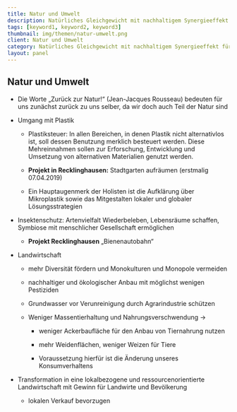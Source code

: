 ```yaml
---
title: Natur und Umwelt
description: Natürliches Gleichgewicht mit nachhaltigem Synergieeffekt für Mensch und Natur ermöglichen
tags: [keyword1, keyword2, keyword3]
thumbnail: img/themen/natur-umwelt.png
client: Natur und Umwelt
category: Natürliches Gleichgewicht mit nachhaltigem Synergieeffekt für Mensch und Natur ermöglichen
layout: panel
---
```

## Natur und Umwelt

-   Die Worte „Zurück zur Natur!“ (Jean-Jacques Rousseau) bedeuten für uns
    zunächst zurück zu uns selber, da wir doch auch Teil der Natur sind

-   Umgang mit Plastik

    -   Plastiksteuer: In allen Bereichen, in denen Plastik nicht
        alternativlos ist, soll dessen Benutzung merklich besteuert werden.
        Diese Mehreinnahmen sollen zur Erforschung, Entwicklung und
        Umsetzung von alternativen Materialien genutzt werden.

    -   **Projekt in Recklinghausen:** Stadtgarten aufräumen (erstmalig
        07.04.2019)

    -   Ein Hauptaugenmerk der Holisten ist die Aufklärung über Mikroplastik
        sowie das Mitgestalten lokaler und globaler Lösungsstrategien

-   Insektenschutz: Artenvielfalt Wiederbeleben, Lebensräume schaffen,
    Symbiose mit menschlicher Gesellschaft ermöglichen

    -   **Projekt Recklinghausen** „Bienenautobahn“

-   Landwirtschaft

    -   mehr Diversität fördern und Monokulturen und Monopole vermeiden

    -   nachhaltiger und ökologischer Anbau mit möglichst wenigen Pestiziden

    -   Grundwasser vor Verunreinigung durch Agrarindustrie schützen

    -   Weniger Massentierhaltung und Nahrungsverschwendung -\>

        -   weniger Ackerbaufläche für den Anbau von Tiernahrung nutzen

        -   mehr Weidenflächen, weniger Weizen für Tiere

        -   Voraussetzung hierfür ist die Änderung unseres Konsumverhaltens

- Transformation in eine lokalbezogene und ressourcenorientierte Landwirtschaft mit Gewinn für Landwirte und Bevölkerung

    -   lokalen Verkauf bevorzugen